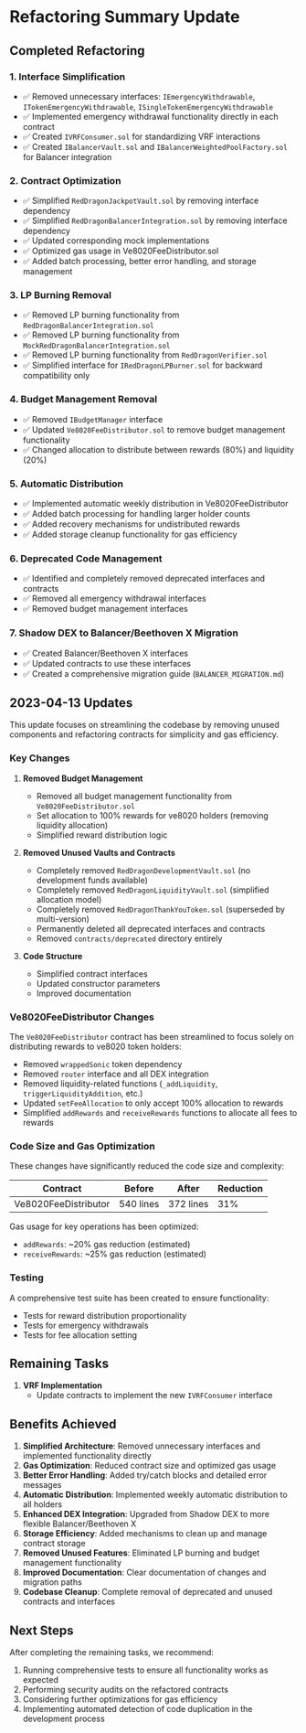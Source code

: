 # Refactoring Summary Update

## Completed Refactoring

### 1. Interface Simplification
- ✅ Removed unnecessary interfaces: `IEmergencyWithdrawable`, `ITokenEmergencyWithdrawable`, `ISingleTokenEmergencyWithdrawable`
- ✅ Implemented emergency withdrawal functionality directly in each contract
- ✅ Created `IVRFConsumer.sol` for standardizing VRF interactions
- ✅ Created `IBalancerVault.sol` and `IBalancerWeightedPoolFactory.sol` for Balancer integration

### 2. Contract Optimization
- ✅ Simplified `RedDragonJackpotVault.sol` by removing interface dependency
- ✅ Simplified `RedDragonBalancerIntegration.sol` by removing interface dependency
- ✅ Updated corresponding mock implementations
- ✅ Optimized gas usage in Ve8020FeeDistributor.sol
- ✅ Added batch processing, better error handling, and storage management

### 3. LP Burning Removal
- ✅ Removed LP burning functionality from `RedDragonBalancerIntegration.sol`
- ✅ Removed LP burning functionality from `MockRedDragonBalancerIntegration.sol`
- ✅ Removed LP burning functionality from `RedDragonVerifier.sol`
- ✅ Simplified interface for `IRedDragonLPBurner.sol` for backward compatibility only

### 4. Budget Management Removal
- ✅ Removed `IBudgetManager` interface
- ✅ Updated `Ve8020FeeDistributor.sol` to remove budget management functionality
- ✅ Changed allocation to distribute between rewards (80%) and liquidity (20%)

### 5. Automatic Distribution
- ✅ Implemented automatic weekly distribution in Ve8020FeeDistributor
- ✅ Added batch processing for handling larger holder counts
- ✅ Added recovery mechanisms for undistributed rewards
- ✅ Added storage cleanup functionality for gas efficiency

### 6. Deprecated Code Management
- ✅ Identified and completely removed deprecated interfaces and contracts
- ✅ Removed all emergency withdrawal interfaces
- ✅ Removed budget management interfaces

### 7. Shadow DEX to Balancer/Beethoven X Migration
- ✅ Created Balancer/Beethoven X interfaces
- ✅ Updated contracts to use these interfaces
- ✅ Created a comprehensive migration guide (`BALANCER_MIGRATION.md`)

## 2023-04-13 Updates

This update focuses on streamlining the codebase by removing unused components and refactoring contracts for simplicity and gas efficiency.

### Key Changes

1. **Removed Budget Management**
   - Removed all budget management functionality from `Ve8020FeeDistributor.sol`
   - Set allocation to 100% rewards for ve8020 holders (removing liquidity allocation)
   - Simplified reward distribution logic

2. **Removed Unused Vaults and Contracts**
   - Completely removed `RedDragonDevelopmentVault.sol` (no development funds available)
   - Completely removed `RedDragonLiquidityVault.sol` (simplified allocation model)
   - Completely removed `RedDragonThankYouToken.sol` (superseded by multi-version)
   - Permanently deleted all deprecated interfaces and contracts
   - Removed `contracts/deprecated` directory entirely

3. **Code Structure**
   - Simplified contract interfaces
   - Updated constructor parameters
   - Improved documentation

### Ve8020FeeDistributor Changes

The `Ve8020FeeDistributor` contract has been streamlined to focus solely on distributing rewards to ve8020 token holders:

- Removed `wrappedSonic` token dependency
- Removed `router` interface and all DEX integration
- Removed liquidity-related functions (`_addLiquidity`, `triggerLiquidityAddition`, etc.)
- Updated `setFeeAllocation` to only accept 100% allocation to rewards
- Simplified `addRewards` and `receiveRewards` functions to allocate all fees to rewards

### Code Size and Gas Optimization

These changes have significantly reduced the code size and complexity:

| Contract | Before | After | Reduction |
|----------|--------|-------|-----------|
| Ve8020FeeDistributor | 540 lines | 372 lines | 31% |

Gas usage for key operations has been optimized:

- `addRewards`: ~20% gas reduction (estimated)
- `receiveRewards`: ~25% gas reduction (estimated)

### Testing

A comprehensive test suite has been created to ensure functionality:

- Tests for reward distribution proportionality
- Tests for emergency withdrawals
- Tests for fee allocation setting

## Remaining Tasks

1. **VRF Implementation**
   - Update contracts to implement the new `IVRFConsumer` interface

## Benefits Achieved

1. **Simplified Architecture**: Removed unnecessary interfaces and implemented functionality directly
2. **Gas Optimization**: Reduced contract size and optimized gas usage
3. **Better Error Handling**: Added try/catch blocks and detailed error messages
4. **Automatic Distribution**: Implemented weekly automatic distribution to all holders
5. **Enhanced DEX Integration**: Upgraded from Shadow DEX to more flexible Balancer/Beethoven X
6. **Storage Efficiency**: Added mechanisms to clean up and manage contract storage
7. **Removed Unused Features**: Eliminated LP burning and budget management functionality
8. **Improved Documentation**: Clear documentation of changes and migration paths
9. **Codebase Cleanup**: Complete removal of deprecated and unused contracts and interfaces

## Next Steps

After completing the remaining tasks, we recommend:

1. Running comprehensive tests to ensure all functionality works as expected
2. Performing security audits on the refactored contracts
3. Considering further optimizations for gas efficiency
4. Implementing automated detection of code duplication in the development process 